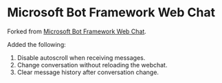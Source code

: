 # Microsoft Bot Framework Web Chat

Forked from [Microsoft Bot Framework Web Chat](https://github.com/Microsoft/BotFramework-WebChat).

Added the following:

1. Disable autoscroll when receiving messages.
2. Change conversation without reloading the webchat.
3. Clear message history after conversation change.
